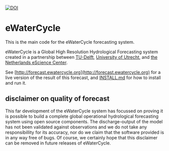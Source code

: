 [![DOI](https://zenodo.org/badge/doi/10.5281/zenodo.60114.svg)](http://dx.doi.org/10.5281/zenodo.60114)


# eWaterCycle

This is the main code for the eWaterCycle forecasting system.

eWaterCycle is a Global High Resolution Hydrological Forecasting system created in a partnership between [TU-Delft](http://wrm.tudelft.nl/en), [University of Utrecht](http://www.uu.nl/node/499/research/earth-surface-hydrology), and [the Netherlands eScience Center](https://www.esciencecenter.nl/).

See [http://forecast.ewatercycle.org](http://forecast.ewatercycle.org) for a live version of the result of this forecast, and [INSTALL.md](INSTALL.md) for how to install and run it.

## disclaimer on quality of forecast
This far development of the eWaterCycle system has focussed on proving it is possible to build a complete global operational hydrological forecasting system using open source components. The discharge-output of the model has not been validated against observations and we do not take any responsibillity for its accuracy, nor do we claim that the software provided is in any way free of bugs. Of course, we certainly hope that this disclaimer can be removed in future releases of eWaterCycle.
